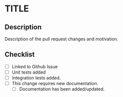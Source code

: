 # TITLE

## Description

Description of the pull request changes and motivation.

## Checklist
- [ ] Linked to Github Issue
- [ ] Unit tests added
- [ ] Integration tests added.
- [ ] This change requires new documentation.
  - [ ] Documentation has been added/updated.
